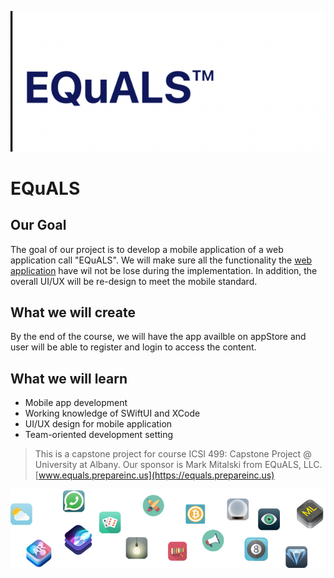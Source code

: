
![EQuALS Logo](Documentation/equalLOGO.png)

#  EQuALS

## Our Goal

The goal of our project is to develop a mobile application of a web application call "EQuALS". 
We will make sure all the functionality the [web application](https://equals.prepareinc.us) have 
wil not be lose during the implementation. In addition, the overall UI/UX will be re-design to meet the mobile standard. 

## What we will create

By the end of the course, we will have the app availble on appStore and user will be able to register and login to access the content.

## What we will learn

* Mobile app development
* Working knowledge of SWiftUI and XCode 
* UI/UX design for mobile application 
* Team-oriented development setting




>This is a capstone project for course ICSI 499: Capstone Project @ University at Albany. Our sponsor is Mark Mitalski from EQuALS, LLC.  [www.equals.prepareinc.us](https://equals.prepareinc.us)

![End Banner](Documentation/readme-end-banner.png)
